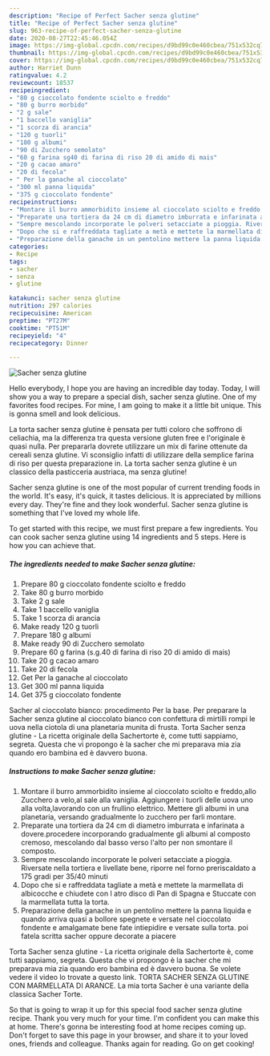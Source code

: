 ```yaml
---
description: "Recipe of Perfect Sacher senza glutine"
title: "Recipe of Perfect Sacher senza glutine"
slug: 963-recipe-of-perfect-sacher-senza-glutine
date: 2020-08-27T22:45:46.054Z
image: https://img-global.cpcdn.com/recipes/d9bd99c0e460cbea/751x532cq70/sacher-senza-glutine-recipe-main-photo.jpg
thumbnail: https://img-global.cpcdn.com/recipes/d9bd99c0e460cbea/751x532cq70/sacher-senza-glutine-recipe-main-photo.jpg
cover: https://img-global.cpcdn.com/recipes/d9bd99c0e460cbea/751x532cq70/sacher-senza-glutine-recipe-main-photo.jpg
author: Harriet Dunn
ratingvalue: 4.2
reviewcount: 18537
recipeingredient:
- "80 g cioccolato fondente sciolto e freddo"
- "80 g burro morbido"
- "2 g sale"
- "1 baccello vaniglia"
- "1 scorza di arancia"
- "120 g tuorli"
- "180 g albumi"
- "90 di Zucchero semolato"
- "60 g farina sg40 di farina di riso 20 di amido di mais"
- "20 g cacao amaro"
- "20 di fecola"
- " Per la ganache al cioccolato"
- "300 ml panna liquida"
- "375 g cioccolato fondente"
recipeinstructions:
- "Montare il burro ammorbidito insieme al cioccolato sciolto e freddo,allo Zucchero a velo,al sale alla vaniglia. Aggiungere i tuorli delle uova uno alla volta,lavorando con un frullino elettrico. Mettere gli albumi in una planetaria, versando gradualmente lo zucchero per farli montare."
- "Preparate una tortiera da 24 cm di diametro imburrata e infarinata a dovere.procedere incorporando gradualmente gli albumi al composto cremoso, mescolando dal basso verso l&#39;alto per non smontare il composto."
- "Sempre mescolando incorporate le polveri setacciate a pioggia. Riversate nella tortiera e livellate bene, riporre nel forno preriscaldato a 175 gradi per 35/40 minuti"
- "Dopo che si e raffreddata tagliate a metà e mettete la marmellata di albicocche e chiudete con l atro disco di Pan di Spagna e Stuccate con la marmellata tutta la torta."
- "Preparazione della ganache in un pentolino mettere la panna liquida e quando arriva quasi a bollore spegnete e versate nel cioccolato fondente e amalgamate bene fate intiepidire e versate sulla torta. poi fatela scritta sacher oppure decorate a piacere"
categories:
- Recipe
tags:
- sacher
- senza
- glutine

katakunci: sacher senza glutine 
nutrition: 297 calories
recipecuisine: American
preptime: "PT27M"
cooktime: "PT51M"
recipeyield: "4"
recipecategory: Dinner

---
```



![Sacher senza glutine](https://img-global.cpcdn.com/recipes/d9bd99c0e460cbea/751x532cq70/sacher-senza-glutine-recipe-main-photo.jpg)

Hello everybody, I hope you are having an incredible day today. Today, I will show you a way to prepare a special dish, sacher senza glutine. One of my favorites food recipes. For mine, I am going to make it a little bit unique. This is gonna smell and look delicious.

La torta sacher senza glutine è pensata per tutti coloro che soffrono di celiachia, ma la differenza tra questa versione gluten free e l&#39;originale è quasi nulla. Per prepararla dovrete utilizzare un mix di farine ottenute da cereali senza glutine. Vi sconsiglio infatti di utilizzare della semplice farina di riso per questa preparazione in. La torta sacher senza glutine è un classico della pasticceria austriaca, ma senza glutine!

Sacher senza glutine is one of the most popular of current trending foods in the world. It's easy, it's quick, it tastes delicious. It is appreciated by millions every day. They're fine and they look wonderful. Sacher senza glutine is something that I've loved my whole life.


To get started with this recipe, we must first prepare a few ingredients. You can cook sacher senza glutine using 14 ingredients and 5 steps. Here is how you can achieve that.

<!--inarticleads1-->

##### The ingredients needed to make Sacher senza glutine:

1. Prepare 80 g cioccolato fondente sciolto e freddo
1. Take 80 g burro morbido
1. Take 2 g sale
1. Take 1 baccello vaniglia
1. Take 1 scorza di arancia
1. Make ready 120 g tuorli
1. Prepare 180 g albumi
1. Make ready 90 di Zucchero semolato
1. Prepare 60 g farina (s.g.40 di farina di riso 20 di amido di mais)
1. Take 20 g cacao amaro
1. Take 20 di fecola
1. Get  Per la ganache al cioccolato
1. Get 300 ml panna liquida
1. Get 375 g cioccolato fondente


Sacher al cioccolato bianco: procedimento Per la base. Per preparare la Sacher senza glutine al cioccolato bianco con confettura di mirtilli rompi le uova nella ciotola di una planetaria munita di frusta. Torta Sacher senza glutine - La ricetta originale della Sachertorte è, come tutti sappiamo, segreta. Questa che vi propongo è la sacher che mi preparava mia zia quando ero bambina ed è davvero buona. 

<!--inarticleads2-->

##### Instructions to make Sacher senza glutine:

1. Montare il burro ammorbidito insieme al cioccolato sciolto e freddo,allo Zucchero a velo,al sale alla vaniglia. Aggiungere i tuorli delle uova uno alla volta,lavorando con un frullino elettrico. Mettere gli albumi in una planetaria, versando gradualmente lo zucchero per farli montare.
1. Preparate una tortiera da 24 cm di diametro imburrata e infarinata a dovere.procedere incorporando gradualmente gli albumi al composto cremoso, mescolando dal basso verso l&#39;alto per non smontare il composto.
1. Sempre mescolando incorporate le polveri setacciate a pioggia. Riversate nella tortiera e livellate bene, riporre nel forno preriscaldato a 175 gradi per 35/40 minuti
1. Dopo che si e raffreddata tagliate a metà e mettete la marmellata di albicocche e chiudete con l atro disco di Pan di Spagna e Stuccate con la marmellata tutta la torta.
1. Preparazione della ganache in un pentolino mettere la panna liquida e quando arriva quasi a bollore spegnete e versate nel cioccolato fondente e amalgamate bene fate intiepidire e versate sulla torta. poi fatela scritta sacher oppure decorate a piacere


Torta Sacher senza glutine - La ricetta originale della Sachertorte è, come tutti sappiamo, segreta. Questa che vi propongo è la sacher che mi preparava mia zia quando ero bambina ed è davvero buona. Se volete vedere il video lo trovate a questo link. TORTA SACHER SENZA GLUTINE CON MARMELLATA DI ARANCE. La mia torta Sacher è una variante della classica Sacher Torte. 

So that is going to wrap it up for this special food sacher senza glutine recipe. Thank you very much for your time. I'm confident you can make this at home. There's gonna be interesting food at home recipes coming up. Don't forget to save this page in your browser, and share it to your loved ones, friends and colleague. Thanks again for reading. Go on get cooking!

